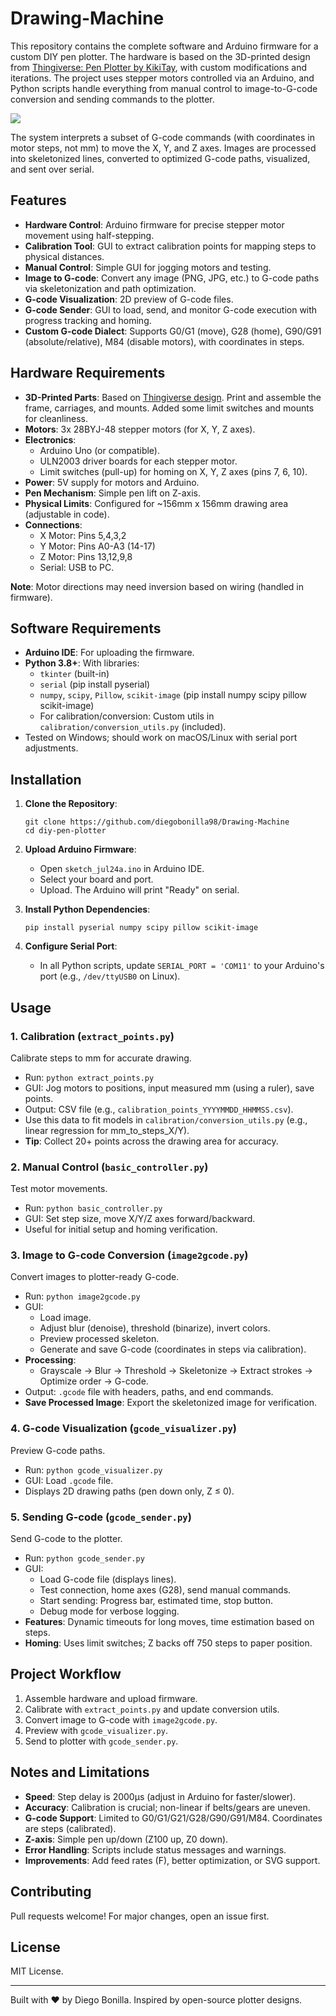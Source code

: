 # Drawing-Machine

This repository contains the complete software and Arduino firmware for a custom DIY pen plotter. The hardware is based on the 3D-printed design from [Thingiverse: Pen Plotter by KikiTay](https://www.thingiverse.com/thing:4645955), with custom modifications and iterations. The project uses stepper motors controlled via an Arduino, and Python scripts handle everything from manual control to image-to-G-code conversion and sending commands to the plotter.

![](./gif.gif)

The system interprets a subset of G-code commands (with coordinates in motor steps, not mm) to move the X, Y, and Z axes. Images are processed into skeletonized lines, converted to optimized G-code paths, visualized, and sent over serial.

## Features
- **Hardware Control**: Arduino firmware for precise stepper motor movement using half-stepping.
- **Calibration Tool**: GUI to extract calibration points for mapping steps to physical distances.
- **Manual Control**: Simple GUI for jogging motors and testing.
- **Image to G-code**: Convert any image (PNG, JPG, etc.) to G-code paths via skeletonization and path optimization.
- **G-code Visualization**: 2D preview of G-code files.
- **G-code Sender**: GUI to load, send, and monitor G-code execution with progress tracking and homing.
- **Custom G-code Dialect**: Supports G0/G1 (move), G28 (home), G90/G91 (absolute/relative), M84 (disable motors), with coordinates in steps.

## Hardware Requirements
- **3D-Printed Parts**: Based on [Thingiverse design](https://www.thingiverse.com/thing:4645955). Print and assemble the frame, carriages, and mounts. Added some limit switches and mounts for cleanliness.
- **Motors**: 3x 28BYJ-48 stepper motors (for X, Y, Z axes).
- **Electronics**:
  - Arduino Uno (or compatible).
  - ULN2003 driver boards for each stepper motor.
  - Limit switches (pull-up) for homing on X, Y, Z axes (pins 7, 6, 10).
- **Power**: 5V supply for motors and Arduino.
- **Pen Mechanism**: Simple pen lift on Z-axis.
- **Physical Limits**: Configured for ~156mm x 156mm drawing area (adjustable in code).
- **Connections**:
  - X Motor: Pins 5,4,3,2
  - Y Motor: Pins A0-A3 (14-17)
  - Z Motor: Pins 13,12,9,8
  - Serial: USB to PC.

**Note**: Motor directions may need inversion based on wiring (handled in firmware).

## Software Requirements
- **Arduino IDE**: For uploading the firmware.
- **Python 3.8+**: With libraries:
  - `tkinter` (built-in)
  - `serial` (pip install pyserial)
  - `numpy`, `scipy`, `Pillow`, `scikit-image` (pip install numpy scipy pillow scikit-image)
  - For calibration/conversion: Custom utils in `calibration/conversion_utils.py` (included).
- Tested on Windows; should work on macOS/Linux with serial port adjustments.

## Installation
1. **Clone the Repository**:
   ```
   git clone https://github.com/diegobonilla98/Drawing-Machine
   cd diy-pen-plotter
   ```

2. **Upload Arduino Firmware**:
   - Open `sketch_jul24a.ino` in Arduino IDE.
   - Select your board and port.
   - Upload. The Arduino will print "Ready" on serial.

3. **Install Python Dependencies**:
   ```
   pip install pyserial numpy scipy pillow scikit-image
   ```

4. **Configure Serial Port**:
   - In all Python scripts, update `SERIAL_PORT = 'COM11'` to your Arduino's port (e.g., `/dev/ttyUSB0` on Linux).

## Usage

### 1. Calibration (`extract_points.py`)
Calibrate steps to mm for accurate drawing.
- Run: `python extract_points.py`
- GUI: Jog motors to positions, input measured mm (using a ruler), save points.
- Output: CSV file (e.g., `calibration_points_YYYYMMDD_HHMMSS.csv`).
- Use this data to fit models in `calibration/conversion_utils.py` (e.g., linear regression for mm_to_steps_X/Y).
- **Tip**: Collect 20+ points across the drawing area for accuracy.

### 2. Manual Control (`basic_controller.py`)
Test motor movements.
- Run: `python basic_controller.py`
- GUI: Set step size, move X/Y/Z axes forward/backward.
- Useful for initial setup and homing verification.

### 3. Image to G-code Conversion (`image2gcode.py`)
Convert images to plotter-ready G-code.
- Run: `python image2gcode.py`
- GUI:
  - Load image.
  - Adjust blur (denoise), threshold (binarize), invert colors.
  - Preview processed skeleton.
  - Generate and save G-code (coordinates in steps via calibration).
- **Processing**:
  - Grayscale → Blur → Threshold → Skeletonize → Extract strokes → Optimize order → G-code.
- Output: `.gcode` file with headers, paths, and end commands.
- **Save Processed Image**: Export the skeletonized image for verification.

### 4. G-code Visualization (`gcode_visualizer.py`)
Preview G-code paths.
- Run: `python gcode_visualizer.py`
- GUI: Load `.gcode` file.
- Displays 2D drawing paths (pen down only, Z ≤ 0).

### 5. Sending G-code (`gcode_sender.py`)
Send G-code to the plotter.
- Run: `python gcode_sender.py`
- GUI:
  - Load G-code file (displays lines).
  - Test connection, home axes (G28), send manual commands.
  - Start sending: Progress bar, estimated time, stop button.
  - Debug mode for verbose logging.
- **Features**: Dynamic timeouts for long moves, time estimation based on steps.
- **Homing**: Uses limit switches; Z backs off 750 steps to paper position.

## Project Workflow
1. Assemble hardware and upload firmware.
2. Calibrate with `extract_points.py` and update conversion utils.
3. Convert image to G-code with `image2gcode.py`.
4. Preview with `gcode_visualizer.py`.
5. Send to plotter with `gcode_sender.py`.

## Notes and Limitations
- **Speed**: Step delay is 2000μs (adjust in Arduino for faster/slower).
- **Accuracy**: Calibration is crucial; non-linear if belts/gears are uneven.
- **G-code Support**: Limited to G0/G1/G21/G28/G90/G91/M84. Coordinates are steps (calibrated).
- **Z-axis**: Simple pen up/down (Z100 up, Z0 down).
- **Error Handling**: Scripts include status messages and warnings.
- **Improvements**: Add feed rates (F), better optimization, or SVG support.

## Contributing
Pull requests welcome! For major changes, open an issue first.

## License
MIT License.

---

Built with ❤️ by Diego Bonilla. Inspired by open-source plotter designs.
